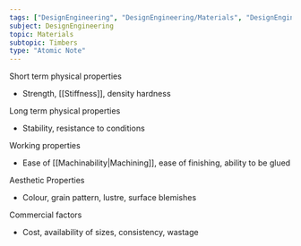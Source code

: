 ```yaml
---
tags: ["DesignEngineering", "DesignEngineering/Materials", "DesignEngineering/Materials/Timbers"]
subject: DesignEngineering
topic: Materials
subtopic: Timbers
type: "Atomic Note"
---
```

 
Short term physical properties
  - Strength, [[Stiffness]], density hardness

Long term physical properties
  - Stability, resistance to conditions

Working properties
  - Ease of [[Machinability|Machining]], ease of finishing, ability to be glued

Aesthetic Properties
  - Colour, grain pattern, lustre, surface blemishes

Commercial factors
  - Cost, availability of sizes, consistency, wastage
